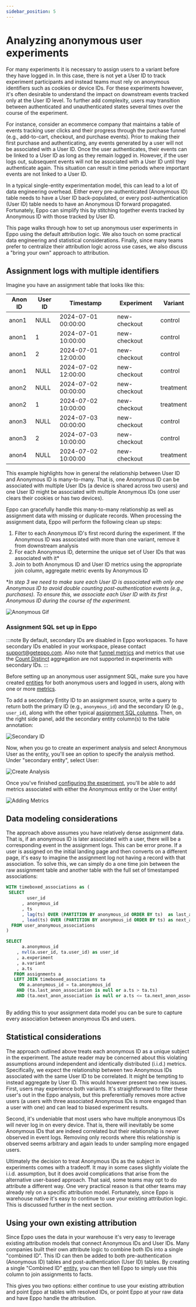 ```yaml
---
sidebar_position: 5
---
```


# Analyzing anonymous user experiments

For many experiments it is necessary to assign users to a variant before they have logged in. In this case, there is not yet a User ID to track experiment participants and instead teams must rely on anonymous identifiers such as cookies or device IDs. For these experiments however, it's often desirable to understand the impact on downstream events tracked only at the User ID level. To further add complexity, users may transition between authenticated and unauthenticated states several times over the course of the experiment.

For instance, consider an ecommerce company that maintains a table of events tracking user clicks and their progress through the purchase funnel (e.g., add-to-cart, checkout, and purchase events). Prior to making their first purchase and authenticating, any events generated by a user will not be associated with a User ID. Once the user authenticates, their events can be linked to a User ID as long as they remain logged in. However, if the user logs out, subsequent events will not be associated with a User ID until they authenticate again. This situation can result in time periods where important events are not linked to a User ID.

In a typical single-entity experimentation model, this can lead to a lot of data engineering overhead. Either every pre-authenticated (Anonymous ID) table needs to have a User ID back-populated, or every post-authentication (User ID) table needs to have an Anonymous ID forward propagated. Fortunately, Eppo can simplify this by stitching together events tracked by Anonymous ID with those tracked by User ID.

This page walks through how to set up anonymous user experiments in Eppo using the default attribution logic. We also touch on some practical data engineering and statistical considerations. Finally, since many teams prefer to centralize their attribution logic across use cases, we also discuss a "bring your own" approach to attribution.

## Assignment logs with multiple identifiers

Imagine you have an assignment table that looks like this:

| Anon ID | User ID | Timestamp | Experiment | Variant
| ------- | ------- | --------- | --------- | --------- | 
anon1 | NULL | 2024-07-01 00:00:00 | new-checkout | control
anon1 | 1 | 2024-07-01 10:00:00 | new-checkout |control
anon1 | 2 | 2024-07-01 12:00:00 | new-checkout |control
anon1 | NULL | 2024-07-02 12:00:00 | new-checkout | control
anon2 | NULL | 2024-07-02 00:00:00 | new-checkout |treatment
anon2 | 1 | 2024-07-02 10:00:00 | new-checkout |treatment
anon3 | NULL | 2024-07-03 00:00:00 | new-checkout |control
anon3 | 2 | 2024-07-03 10:00:00 | new-checkout |control
anon4 | NULL | 2024-07-02 10:00:00 | new-checkout | treatment


This example highlights how in general the relationship between User ID and Anonymous ID is many-to-many. That is, one Anonymous ID can be associated with multiple User IDs (a device is shared across two users) and one User ID might be associated with multiple Anonymous IDs (one user clears their cookies or has two devices).

Eppo can gracefully handle this many-to-many relationship as well as assignment data with missing or duplicate records. When processing the assignment data, Eppo will perform the following clean up steps:

1. Filter to each Anonymous ID's first record during the experiment. If the Anonymous ID was associated with more than one variant, remove it from downstream analysis
2. For each Anonymous ID, determine the unique set of User IDs that was associated with it*
3. Join to both Anonymous ID and User ID metrics using the appropriate join column, aggregate metric events by Anonymous ID

\**In step 3 we need to make sure each User ID is associated with only one Anonymous ID to avoid double counting post-authentication events (e.g., purchases). To ensure this, we associate each User ID with its first Anonymous ID during the course of the experiment.*


![Anonymous Gif](/img/anonymous-experiments/anonymous-attribution.gif)

### Assignment SQL set up in Eppo

:::note
By default, secondary IDs are disabled in Eppo workspaces. To have secondary IDs enabled in your workspace, please contact support@geteppo.com. Also note that [funnel metrics](/data-management/metrics/funnel-metric) and metrics that use the [Count Distinct](/data-management/metrics/simple-metric#count-distinct) aggregation are not supported in experiments with secondary IDs.
:::

Before setting up an anonymous user assignment SQL, make sure you have created [entities](/data-management/definitions/entities/) for both anonymous users and logged in users, along with one or more [metrics](/data-management/metrics/).

To add a secondary Entity ID to an assignment source, write a query to return both the primary ID (e.g., `anonymous_id`) and the secondary ID (e.g., `user_id`), along with the other typical [assignment SQL columns](/data-management/definitions/assignment-sql/). Then, on the right side panel, add the secondary entity column(s) to the table annotation:

![Secondary ID](/img/anonymous-experiments/secondary-entity.png)

Now, when you go to create an experiment analysis and select Anonymous User as the entity, you'll see an option to specify the analysis method. Under "secondary entity", select User:

![Create Analysis](/img/anonymous-experiments/creating-experiment.png)

Once you've finished [configuring the experiment](/experiment-analysis/configuration/), you'll be able to add metrics associated with either the Anonymous entity or the User entity! 

![Adding Metrics](/img/anonymous-experiments/adding-metrics.png)

## Data modeling considerations

The approach above assumes you have relatively dense assignment data. That is, if an anonymous ID is later associated with a user, there will be a corresponding event in the assignment logs. This can be error prone. If a user is assigned on the initial landing page and then converts on a different page, it's easy to imagine the assignment log not having a record with that association. To solve this, we can simply do a one time join between the raw assignment table and another table with the full set of timestamped associations:

```sql
WITH timeboxed_associations as (
 SELECT
        user_id
      , anonymous_id
      , ts
      , lag(ts) OVER (PARTITION BY anonymous_id ORDER BY ts)  as last_anon_association
      , lead(ts) OVER (PARTITION BY anonymous_id ORDER BY ts) as next_anon_association
  FROM user_anonymous_associations
)

SELECT 
      a.anonymous_id
    , nvl(a.user_id, ta.user_id) as user_id
    , a.experiment
    , a.variant
    , a.ts
   FROM assignments a 
   LEFT JOIN timeboxed_associations ta
     ON a.anonymous_id = ta.anonymous_id
    AND (ta.last_anon_association is null or a.ts > ta.ts)
    AND (ta.next_anon_association is null or a.ts <= ta.next_anon_association)
     
```

<!---

Test case:

with assignments as (

    select column1 as experiment
        ,  column2::date as ts
        ,  column3 as variant
        ,  column4 as anonymous_id
        ,  column5 as user_id
    from VALUES
        ('exp_001', '2020-01-01', 'variant', 'anon_001', NULL),
        ('exp_001', '2020-02-01', 'control', 'anon_002', 'user_001'),
        ('exp_002', '2020-03-01', 'variant', 'anon_003', NULL),
        ('exp_002', '2020-04-01', 'control', 'anon_002', 'user_001'),
        ('exp_003', '2020-05-01', 'control', 'anon_002', 'user_002'),
        ('exp_003', '2020-06-01', 'control', 'anon_004', NULL),
        ('exp_004', '2020-07-01', 'variant', 'anon_005', NULL),
        ('exp_004', '2020-08-01', 'variant', 'anon_002', 'user_003'),
        ('exp_005', '2020-09-01', 'control', 'anon_002', 'user_004'),
        ('exp_005', '2020-10-01', 'variant', 'anon_005', NULL)

)

, user_anonymous_associations as (

    select column1::date as ts
        ,  column2 as anonymous_id
        ,  column3 as user_id
      from values 
      ('2020-03-15', 'anon_003', 'user_005'),
      ('2020-03-15', 'anon_004', 'user_006'),
      ('2020-06-15', 'anon_005', 'user_007'),
      ('2020-07-15', 'anon_005', 'user_008'),
      ('2020-02-15', 'anon_001', 'user_001'),
      ('2020-03-15', 'anon_002', 'user_001')

)

, timeboxed_associations as (
 SELECT
        user_id
      , anonymous_id
      , ts
      , lag(ts) OVER (PARTITION BY anonymous_id ORDER BY ts)  as last_anon_association
      , lead(ts) OVER (PARTITION BY anonymous_id ORDER BY ts) as next_anon_association
  FROM user_anonymous_associations
)

SELECT 
      a.anonymous_id
    , nvl(a.user_id, ta.user_id) as user_id
    , a.experiment
    , a.variant
    , a.ts
   FROM assignments a 
   LEFT JOIN timeboxed_associations ta
     ON a.anonymous_id = ta.anonymous_id
    AND (ta.last_anon_association is null or a.ts > ta.ts)
    AND (ta.next_anon_association is null or a.ts <= ta.next_anon_association)
    

-->


By adding this to your assignment data model you can be sure to capture every association between anonymous IDs and users.


## Statistical considerations

The approach outlined above treats each anonymous ID as a unique subject in the experiment. The astute reader may be concerned about this violating assumptions around independent and identically distributed (i.i.d.) metrics. Specifically, we expect the relationship between two Anonymous IDs associated with the same User ID to be correlated. It might be tempting to instead aggregate by User ID. This would however present two new issues. First, users may experience both variants. It's straightforward to filter these user's out in the Eppo analysis, but this preferentially removes more active users (a users with three associated Anonymous IDs is more engaged than a user with one) and can lead to biased experiment results.

Second, it's undeniable that most users who have multiple anonymous IDs will never log in on every device. That is, there will inevitably be some Anonymous IDs that are indeed correlated but their relationship is never observed in event logs. Removing only records where this relationship is observed seems arbitrary and again leads to under sampling more engaged users.

Ultimately the decision to treat Anonymous IDs as the subject in experiments comes with a tradeoff. It may in some cases slightly violate the i.i.d. assumption, but it does avoid complications that arise from the alternative user-based approach. That said, some teams may opt to do attribute a different way. One very practical reason is that other teams may already rely on a specific attribution model. Fortunately, since Eppo is warehouse native it's easy to continue to use your existing attribution logic. This is discussed further in the next section.


## Using your own existing attribution

Since Eppo uses the data in your warehouse it's very easy to leverage existing attribution models that connect Anonymous IDs and User IDs. Many companies built their own attribute logic to combine both IDs into a single "combined ID". This ID can then be added to both pre-authentication (Anonymous ID) tables and post-authentication (User ID) tables. By creating a single "Combined ID" [entity](/data-management/definitions/entities), you can then tell Eppo to simply use this column to join assignments to facts.

This gives you two options: either continue to use your existing attribution and point Eppo at tables with resolved IDs, or point Eppo at your raw data and have Eppo handle the attribution.
